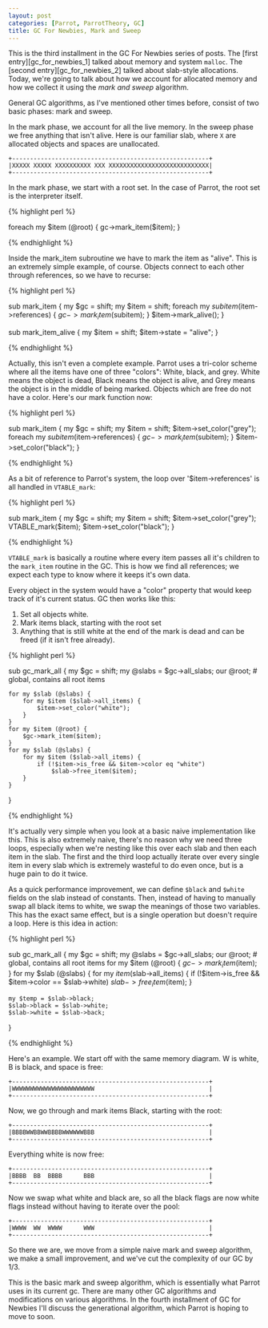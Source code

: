 ```yaml
---
layout: post
categories: [Parrot, ParrotTheory, GC]
title: GC For Newbies, Mark and Sweep
---
```


This is the third installment in the GC For Newbies series of posts. The
[first entry][gc_for_newbies_1] talked about memory and system `malloc`. The
[second entry][gc_for_newbies_2] talked about slab-style allocations. Today,
we're going to talk about how we account for allocated memory and how we
collect it using the *mark and sweep* algorithm.

General GC algorithms, as I've mentioned other times before, consist of two
basic phases: mark and sweep.

In the mark phase, we account for all the live memory. In the sweep phase we
free anything that isn't alive. Here is our familiar slab, where `X` are
allocated objects and spaces are unallocated.

    +-------------------------------------------------------+
    |XXXXX XXXXX XXXXXXXXXX XXX XXXXXXXXXXXXXXXXXXXXXXXXXXXX|
    +-------------------------------------------------------+

In the mark phase, we start with a root set. In the case of Parrot, the root
set is the interpreter itself.

{% highlight perl %}

foreach my $item (@root) {
    gc->mark_item($item);
}

{% endhighlight %}

Inside the mark_item subroutine we have to mark the item as "alive". This is
an extremely simple example, of course. Objects connect to each other
through references, so we have to recurse:

{% highlight perl %}

sub mark_item {
    my $gc = shift;
    my $item = shift;
    foreach my $subitem ($item->references) {
        $gc->mark_item($subitem);
    }
    $item->mark_alive();
}

sub mark_item_alive {
    my $item = shift;
    $item->state = "alive";
}

{% endhighlight %}

Actually, this isn't even a complete example. Parrot uses a tri-color scheme
where all the items have one of three "colors": White, black, and grey. White
means the object is dead, Black means the object is alive, and Grey means the
object is in the middle of being marked. Objects which are free do not have
a color. Here's our mark function now:

{% highlight perl %}

sub mark_item {
    my $gc = shift;
    my $item = shift;
    $item->set_color("grey");
    foreach my $subitem ($item->references) {
        $gc->mark_item($subitem);
    }
    $item->set_color("black");
}

{% endhighlight %}

As a bit of reference to Parrot's system, the loop over '$item->references'
is all handled in `VTABLE_mark`:

{% highlight perl %}

sub mark_item {
    my $gc = shift;
    my $item = shift;
    $item->set_color("grey");
    VTABLE_mark($item);
    $item->set_color("black");
}

{% endhighlight %}

`VTABLE_mark` is basically a routine where every item passes all it's children
to the `mark_item` routine in the GC. This is how we find all references; we
expect each type to know where it keeps it's own data.

Every object in the system would have a "color" property that would keep track
of it's current status. GC then works like this:

1. Set all objects white.
2. Mark items black, starting with the root set
3. Anything that is still white at the end of the mark is dead and can be
   freed (if it isn't free already).

{% highlight perl %}

sub gc_mark_all {
    my $gc = shift;
    my @slabs = $gc->all_slabs;
    our @root;   # global, contains all root items
    
    for my $slab (@slabs) {
        for my $item ($slab->all_items) {
            $item->set_color("white");
        }
    }
    for my $item (@root) {
        $gc->mark_item($item);
    }
    for my $slab (@slabs) {
        for my $item ($slab->all_items) {
            if (!$item->is_free && $item->color eq "white")
                $slab->free_item($item);
        }
    }
}

{% endhighlight %}

It's actually very simple when you look at a basic naive implementation like
this. This is also extremely naive, there's no reason why we need three
loops, especially when we're nesting like this over each slab and then each
item in the slab. The first and the third loop actually iterate over every
single item in every slab which is extremely wasteful to do even once, but is
a huge pain to do it twice.

As a quick performance improvement, we can define `$black` and `$white` fields
on the slab instead of constants. Then, instead of having to manually swap all
black items to white, we swap the meanings of those two variables. This
has the exact same effect, but is a single operation but doesn't require a
loop. Here is this idea in action:

{% highlight perl %}

sub gc_mark_all {
    my $gc = shift;
    my @slabs = $gc->all_slabs;
    our @root;   # global, contains all root items
    for my $item (@root) {
        $gc->mark_item($item);
    }
    for my $slab (@slabs) {
        for my $item ($slab->all_items) {
            if (!$item->is_free && $item->color == $slab->white)
                $slab->free_item($item);
        }
    
    my $temp = $slab->black;
    $slab->black = $slab->white;
    $slab->white = $slab->back;
}

{% endhighlight %}

Here's an example. We start off with the same memory diagram. W is white,
B is black, and space is free:

    +-------------------------------------------------------+
    |WWWWWWWWWWWWWWWWWWWWWWW                                |
    +-------------------------------------------------------+

Now, we go through and mark items Black, starting with the root:

    +-------------------------------------------------------+
    |BBBBWWBBWWBBBBWWWWWWBBB                                |
    +-------------------------------------------------------+

Everything white is now free:

    +-------------------------------------------------------+
    |BBBB  BB  BBBB      BBB                                |
    +-------------------------------------------------------+

Now we swap what white and black are, so all the black flags are now white
flags instead without having to iterate over the pool:

    +-------------------------------------------------------+
    |WWWW  WW  WWWW      WWW                                |
    +-------------------------------------------------------+

So there we are, we move from a simple naive mark and sweep algorithm, we
make a small improvement, and we've cut the complexity of our GC by 1/3.

This is the basic mark and sweep algorithm, which is essentially what Parrot
uses in its current gc. There are many other GC algorithms and modifications
on various algorithms. In the fourth installment of GC for Newbies I'll
discuss the generational algorithm, which Parrot is hoping to move to soon.